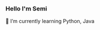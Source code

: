 ### Hello I'm Semi
🌱 I’m currently learning Python, Java
<!--
**semiventurero/semiventurero** is a ✨ _special_ ✨ repository because its `README.md` (this file) appears on your GitHub profile.

Here are some ideas to get you started:

- 🔭 I’m currently studying in Bahcesehir University
- 
- 🤔 I’m looking for help with ...
- 💬 Ask me about ...
- 📫 How to reach me: venturerosemi@gmail.com
- 😄 Pronouns: ...
- ⚡ Fun fact: 
-->
